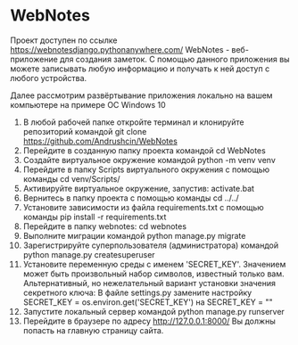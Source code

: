 # WebNotes
Проект доступен по ссылке https://webnotesdjango.pythonanywhere.com/
WebNotes - веб-приложение для создания заметок. С помощью данного приложения вы можете записывать любую информацию и получать к ней доступ с любого устройства. 

Далее рассмотрим развёртывание приложения локально на вашем компьютере на примере ОС Windows 10
1) В любой рабочей папке откройте терминал и клонируйте репозиторий командой 
  git clone https://github.com/Andrushcin/WebNotes 
2) Перейдите в созданную папку проекта командой 
  cd WebNotes
3) Создайте виртуальное окружение командой 
  python -m venv venv
4) Перейдите в папку Scripts виртуального окружения с помощью команды 
  cd venv/Scripts/
5) Активируйте виртуальное окружение, запустив:
  activate.bat
6) Вернитесь в папку проекта с помощью команды
  cd ../../
7) Установите зависимости из файла requirements.txt с помощью команды 
  pip install -r requirements.txt
8) Перейдите в папку webnotes:
  cd webnotes
9) Выполните миграции командой
  python manage.py migrate
10) Зарегистрируйте суперпользователя (администратора) командой
  python manage.py createsuperuser
11) Установите переменную среды с именем 'SECRET_KEY'. Значением может быть произвольный набор символов, известный только вам.
  Альтернативный, но нежелательный вариант установки значения секретного ключа:
  В файле settings.py замените настройку SECRET_KEY = os.environ.get('SECRET_KEY') на SECRET_KEY = "<your-secret-key>"
12) Запустите локальный сервер командой 
  python manage.py runserver
13) Перейдите в браузере по адресу http://127.0.0.1:8000/
  Вы должны попасть на главную страницу сайта.
